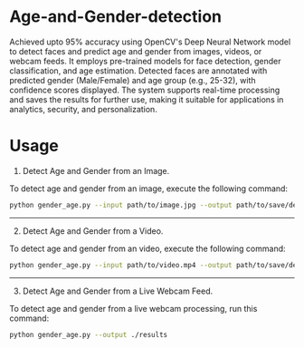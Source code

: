 # Age-and-Gender-detection

Achieved upto 95% accuracy using OpenCV's Deep Neural Network model to detect faces and predict age and gender from images, videos, or webcam feeds. It employs pre-trained models for face detection, gender classification, and age estimation. Detected faces are annotated with predicted gender (Male/Female) and age group (e.g., 25-32), with confidence scores displayed. The system supports real-time processing and saves the results for further use, making it suitable for applications in analytics, security, and personalization.

# Usage
1. Detect Age and Gender from an Image.
 
To detect age and gender from an image, execute the following command:

```bash
python gender_age.py --input path/to/image.jpg --output path/to/save/detected/images
```
---

2. Detect Age and Gender from a Video.
   
To detect age and gender from an video, execute the following command:

```bash
python gender_age.py --input path/to/video.mp4 --output path/to/save/detected/videos
```
---
  
3. Detect Age and Gender from a Live Webcam Feed.
   
To detect age and gender from a live webcam processing, run this command:

```bash
python gender_age.py --output ./results
```

